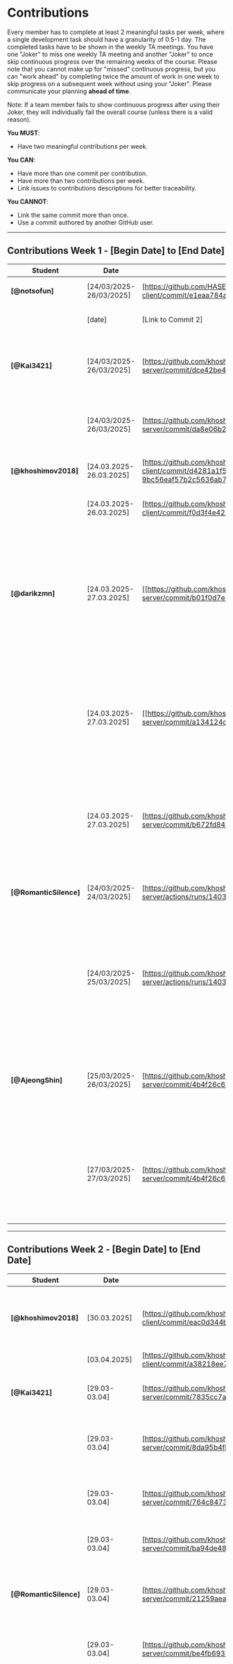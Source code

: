 # Contributions

Every member has to complete at least 2 meaningful tasks per week, where a
single development task should have a granularity of 0.5-1 day. The completed
tasks have to be shown in the weekly TA meetings. You have one "Joker" to miss
one weekly TA meeting and another "Joker" to once skip continuous progress over
the remaining weeks of the course. Please note that you cannot make up for
"missed" continuous progress, but you can "work ahead" by completing twice the
amount of work in one week to skip progress on a subsequent week without using
your "Joker". Please communicate your planning **ahead of time**.

Note: If a team member fails to show continuous progress after using their
Joker, they will individually fail the overall course (unless there is a valid
reason).

**You MUST**:

- Have two meaningful contributions per week.

**You CAN**:

- Have more than one commit per contribution.
- Have more than two contributions per week.
- Link issues to contributions descriptions for better traceability.

**You CANNOT**:

- Link the same commit more than once.
- Use a commit authored by another GitHub user.

---

## Contributions Week 1 - [Begin Date] to [End Date]

| **Student**        | **Date** | **Link to Commit** | **Description**                 | **Relevance**                       |
| ------------------ | -------- | ------------------ | ------------------------------- | ----------------------------------- |
| **[@notsofun]** | [24/03/2025-26/03/2025]   | [https://github.com/HASEL-UZH/sopra-fs25-template-client/commit/e1eaa784ad2a2663dde5721c789d1ee0e2843caa] | [Implemented framework of Chatting page] | [It is the key feature of our system.] |
|                    | [date]   | [Link to Commit 2] | [Brief description of the task] | [Why this contribution is relevant] |
| **[@Kai3421]** | [24/03/2025-26/03/2025]   | [https://github.com/khoshimov2018/sopra-fs25-group-38-server/commit/dce42be4bde09360e9fa9cbb7831968a48cf22c5] | [added MatchGetDTO, MatchPostDTO & adapted DTOMapper for basic matching services] | [Used to find matches] |
|                    | [24/03/2025-26/03/2025]   | [https://github.com/khoshimov2018/sopra-fs25-group-38-server/commit/da8e06b223c7a9fb90ec16b4aba2c8432ef386f7] | [added MatchRepo and adjusted Match.java to adhere to logic for matching ] | [logic for creating a match - if User1likedUser2 and vice versa its a match :) ] |
| **[@khoshimov2018]** | [24.03.2025-26.03.2025]   | [https://github.com/khoshimov2018/sopra-fs25-group-38-client/commit/d4281a1f56c5a717118ba5aa0f960ce3c1e25470#diff-9bc56eaf57b2c5636ab7404b9a18ec957a3aa46345de274effa96074f4646f10] | [I have updated the login and register flows] | [created the login register auth flow] |
|                    | [24.03.2025-26.03.2025]   | [https://github.com/khoshimov2018/sopra-fs25-group-38-client/commit/f0d3f4e4232e259ec6aa7e69d570df45a2ecab90] | [Cretaed Main page] | [Main page is where users can like and dislike the profiles] |
| **[@darikzmn]** | [24.03.2025-27.03.2025]   | [[https://github.com/khoshimov2018/sopra-fs25-group-38-server/commit/b01f0d7e77d6dc2d4183145c66b312d793436d81] | [Implemented user registration and login functionalities using email-based authentication, including secure password hashing and support for extended profile fields.] | [It fulfills the backend requirements of User Stories S1 (Registration) and S2 (Login).] |
|                    | [24.03.2025-27.03.2025]   | [[https://github.com/khoshimov2018/sopra-fs25-group-38-server/commit/a134124d76d856b0cf0ee41048057834e38ec8f9] | [Added logout functionality for users via POST /users/logout endpoint and implemented corresponding service method to update user status to OFFLINE.] | [It fulfills the backend requirements of User Story S3 (Logout).] |
|                    | [24.03.2025-27.03.2025]   | [https://github.com/khoshimov2018/sopra-fs25-group-38-server/commit/b672fd843aa2b4180e30d5d5fa906f5cb60a65d1] | [Added bio, updated fields and validation in UserPostDTO, DTOMapper and UserService for profile editing.] | [It fulfills the backend requirements of User Story S4 (Profile editing).] |
| **[@RomanticSilence]** | [24/03/2025-24/03/2025]   | [https://github.com/khoshimov2018/sopra-fs25-group-38-server/actions/runs/14034771907] | [create the User entity, merge the profile attr.] | [keeping the same data structure is very important for backend development] |
|                    | [24/03/2025-25/03/2025]   | [https://github.com/khoshimov2018/sopra-fs25-group-38-server/actions/runs/14038394598] | [implement and refine all data schema(class)] | [Having the same data schema is essential, and should be implemented first, also part of the previous class UML class doesn't fit expectation, so it need to be refined] |
| **[@AjeongShin]** | [25/03/2025-26/03/2025]   | [https://github.com/khoshimov2018/sopra-fs25-group-38-server/commit/4b4f26c6359cb7c6ba7e0283067fdb0ca012143e] | [edited Course entity, added DTO and mapping logic, and implemented GET /courses endpoint to expose course list] | [Established the base structure to provide a consistent course list to the frontend and enable course-based user filtering] |
|                    | [27/03/2025-27/03/2025]   | [https://github.com/khoshimov2018/sopra-fs25-group-38-server/commit/4b4f26c6359cb7c6ba7e0283067fdb0ca012143e] | [implemented GET /students filtering by courseIds by adding service logic, and user mapping] | [Enabled course-based user matching by filtering students enrolled in all selected courses, laying the foundation for multi-criteria search.] |

---

## Contributions Week 2 - [Begin Date] to [End Date]

| **Student**        | **Date** | **Link to Commit** | **Description**                 | **Relevance**                       |
| ------------------ | -------- | ------------------ | ------------------------------- | ----------------------------------- |
| **[@khoshimov2018]** | [30.03.2025]   | [https://github.com/khoshimov2018/sopra-fs25-group-38-client/commit/eac0d344b7aaf70bcac358adc79ec03868c0bd81] | [Created Profile Page] | [This is where a user can see his profile and can edit page by pressing the button edit page] |
|                    | [03.04.2025]   | [https://github.com/khoshimov2018/sopra-fs25-group-38-client/commit/a38218ee70dcb869bd17ee9067d8c38ed5930944] | [Profile Page Edit] | [Users can edit their profile] |
| **[@Kai3421]**     | [29.03-03.04]   | [https://github.com/khoshimov2018/sopra-fs25-group-38-server/commit/7835cc7a9405da079bb06e6a2dacb7d4e5c176bf] | [add match_id for user through join column] | [important to find users with which other users are matched ] |
|                    | [29.03-03.04]   | [https://github.com/khoshimov2018/sopra-fs25-group-38-server/commit/8da95b4fb9bd7aa255accea987fc3b2679639798] | [added logic to fetch user ids in user service and added missing imports] | [need to fetch user ids for matches] |
|                    | [29.03-03.04]   | [https://github.com/khoshimov2018/sopra-fs25-group-38-server/commit/764c84736286e79dea1c2d148582cc4276a1a660] | [adjusted logic to only fetch user ids for ACCEPTED matches] | [should only be able to fetch the user ids for ACCEPTED machtes] |
|                    | [29.03-03.04]   | [https://github.com/khoshimov2018/sopra-fs25-group-38-server/commit/ba94de481e8f82f2e030c8799c16b86de04a1a99] | [adding logic to MatchPostDTO for matching] | [basis in order to match people] |
| **[@RomanticSilence]** | [29.03-03.04]   | [https://github.com/khoshimov2018/sopra-fs25-group-38-server/commit/21259aea8a440012e77d84cc9625431321e96998] | [create multiple entities & api for chatting system] | [this is the foundation of how the chatting information are saved and fetch] |
|                    | [29.03-03.04]   | [https://github.com/khoshimov2018/sopra-fs25-group-38-server/commit/be4fb693366226431855642cbfa01bc6f0cce8ec] | [build DTO for chatting system] | [essential for communication with the frontend for messaging] |
| **[@darikzmn]** | [29.03.2025-03.04.2025]   | [https://github.com/khoshimov2018/sopra-fs25-group-38-server/commit/a0127a7dfe7e94b0c4f189b02f0e515e8e3034cf] | [Implement user reporting and blocking functionality.] | [It fulfills the backend requirements of User Story S15 (Block and Report), without messaging and admin part.] |
|                    | [29.03.2025-03.04.2025]  | [https://github.com/khoshimov2018/sopra-fs25-group-38-server/commit/c021139395968bb1035ced6758a2782606b87b45] | [Enable users to select and update their courses during registration and profile editing.] | [Enabled course selection during user registration and profile editing by linking users to selected courses using JPA relations.] |
|                    | [29.03.2025-03.04.2025]  | [https://github.com/khoshimov2018/sopra-fs25-group-38-server/commit/87647428a1fefc46ae038efad1b680ef039c70bf)] | [Temporarily disabled failing tests by commenting out.] | [Temporarily disabled failing tests to enable successful backend build and deployment.] |
|                    | [29.03.2025-03.04.2025]  | [https://github.com/khoshimov2018/sopra-fs25-group-38-server/commit/8daaca8a251c273a6f9d9b9444f6721e40890e03] | [Commented out parts of the main codebase to temporarily bypass errors that were blocking deployment] | [It's allowing the frontend team to test, integrate and access endpoints.] |
| **[@githubUser5]** | [date]   | [Link to Commit 1] | [Brief description of the task] | [Why this contribution is relevant] |
|                    | [date]   | [Link to Commit 2] | [Brief description of the task] | [Why this contribution is relevant] |
| **[@AjeongShin]** | [29/03/2025-29/03/2025]   | [https://github.com/khoshimov2018/sopra-fs25-group-38-server/commit/29a6ffa0916376b5a8a7c7a002fbb5c32373180b] | [Implement GET /students endpoint with filtering by courseIds or availability] | [Enables flexible backend filtering to support dynamic frontend search features based on course or time availability] |
|                    | [02/04/2025-02/04/2025]   | [https://github.com/khoshimov2018/sopra-fs25-group-38-server/commit/507047fb05a8d2f6a44c51d93bff035124fd5ab7] | [Fix server build failure by adding missing @Id annotation to entity] | [Ensures that the application can compile and run successfully with proper JPA configuration] |
|                    | [02/04/2025-02/04/2025]   | [[https://github.com/khoshimov2018/sopra-fs25-group-38-server/commit/5f9cc61295b7568edd962a414334a78639d1fb81] | [Add unit tests for retrieving courses and filtering students by availability] | [Improves test coverage and ensures correct functionality for core GET endpoints] |
| **[@notsofun]** | [03.04.2025]   | [https://github.com/khoshimov2018/sopra-fs25-group-38-client/commit/9b26fd2490f872d884cbb036a4174ce12ef5ff0c] | [Implemented Chatting with AI advisor] | [This is key user story in our project.] |
 |                    | [03.04.2025]   | [https://github.com/khoshimov2018/sopra-fs25-group-38-client/commit/b1b3c896d4e111e6668e35f49929f6dabac1feeb] | [Implemened AI suggestions and scheduling redendered by Markdown] | [This is one key story in our project] |
 |                    | [03.04.2025]   | [https://github.com/khoshimov2018/sopra-fs25-group-38-client/commit/8dfcb08706ed5ad00db7ca1c08e441e7884d7bae] | [Implemened fetching matched users from backend and display in the chat windows] | [This is one key story in our project] |

---

## Contributions Week 3 - [Begin Date] to [End Date]
From Zhidian: Sorry for the inconvenience. For the commit after the email, I have already changed the name, but for the previous one, it remains as 友寄纪明.

| **Student**        | **Date** | **Link to Commit** | **Description**                 | **Relevance**                       |
| ------------------ | -------- | ------------------ | ------------------------------- | ----------------------------------- |
| **[@友寄纪明]** | [09.04.2025]   | [https://github.com/khoshimov2018/sopra-fs25-group-38-client/commit/17ab37368cc7d6141f4369ea286047e36cb50ce4] | [Modified logic of Chat to meet requirements of backedn that users can really chat on the page] | [To ensure that users could really chat once users could register.] |
| **[@notsofun]** | [10.04.2025]   | [https://github.com/khoshimov2018/sopra-fs25-group-38-client/commit/2ebaaf091a7766bab05628363a2e85dc178f1cb0] | [Allowing users to create a group] | [This is a key user story in our project] |
| **[@khoshimov2018]** | [08.04.2025-09.04.2025]   | [https://github.com/khoshimov2018/sopra-fs25-group-38-client/commit/2cc4e88ebcd400f0024355d7b92d9629960413e6] | [Fixed the issue in Registration UI which was updated by daria updated] | [Registration Form UI was not aligned and properly implemented, made it user friendly] |
|                    | [08.04.2025-10.04.2025]   | [https://github.com/khoshimov2018/sopra-fs25-group-38-client/commit/4748a659c375a5c78ced1269a3404ac4fdaa1c1d] | [Implemented Fetching user Profile] | [It is important to get the User info after registration and when user performs CRUD operation.] |
|                    | [08.04.2025-10.04.2025]   | [https://github.com/khoshimov2018/sopra-fs25-group-38-client/commit/dc0ba94da133f61ecbfd702d265dfa381e411cdc] | [Implemented User filter UI, Integrated server APIs and harmonized backend and frontend] | [Now we have proper User auth/ profile/edit/save profile picture upload flows] |
|                    | [10.04.2025]   | [https://github.com/khoshimov2018/sopra-fs25-group-38-server/commit/50640d05c5e16f6197bbfc144154cec0cf492352] | [Updated backend WebConfig, UserController, SecurityConfig, and UserService] | [Now we have proper CORS and token implementation] |
| **[@AjeongShin]** | [08.04.2025-09.04.2025]   | [https://github.com/khoshimov2018/sopra-fs25-group-38-server/commit/f8111b052272cf8b0295c27dc7a5f1f7bbedca72 , https://github.com/khoshimov2018/sopra-fs25-group-38-server/commit/5a0084c5fb9d62840f034aaa5a09f43690df5d8a, https://github.com/khoshimov2018/sopra-fs25-group-38-server/commit/2983070db8b1b77b528cc04229d8a7615f64748b] | [Resolved server-side 409 error by correctly parsing UserAvailability enum from frontend query parameters.] | [Enabled reliable filtering via enum binding, fixing type mismatches and restoring availability-based student search.] |
|                    | [08.04.2025-10.04.2025]   | [https://github.com/khoshimov2018/sopra-fs25-group-38-server/commit/a2a5aeae71ffa6e9d87f3c6ced5fadff9c0791b7, https://github.com/khoshimov2018/sopra-fs25-group-38-server/commit/b211e7e04003dc14ae2c9fee3c01c4399ac96709] | [Implemented API controller & integration tests verifying full user flow from registration to DB filtering, covering all logic for user stories #6, #8, and #9.] | [Ensures end-to-end reliability by testing real data persistence, user-course linkage, and availability-based filtering through actual service and DB layers.] |
|                    | [09.04.2025-10.04.2025]   | [https://github.com/khoshimov2018/sopra-fs25-group-38-server/commit/98a0938fea5cdd8b3e7ef75ceb50aff97c6b44e5, https://github.com/khoshimov2018/sopra-fs25-group-38-server/commit/1e24b071d2a30615ea8f6ae6be4a6ca9f12b9fd1, https://github.com/khoshimov2018/sopra-fs25-group-38-server/commit/e0e68473d30004511b8e8d6d555fc371124e3e1a] | [Fixed missing user-course linkage on registration, improved filtering to support all course-availability cases, and refined query to remove duplicates.] | [Ensures reliable user-course mapping, complete filtering support, and correct query results without duplicates.] |
|                    | [10.04.2025]   | [https://github.com/khoshimov2018/sopra-fs25-group-38-server/commit/02292642e6bda77e2738829431a1ebe4e1e20ae8] | [Implemented full user deletion flow with cascading cleanup of related entities and orphaned channels.] | [Ensures safe, consistent removal of user data across all related tables with proper repository and cascade handling.] |
 | **[@RomanticSilence]** | [05/04/2025-06/04/2025]   | [https://github.com/khoshimov2018/sopra-fs25-group-38-server/commit/9738885d850f4d3944de8b93ce7e99a3151a6615, https://github.com/khoshimov2018/sopra-fs25-group-38-server/commit/f5c682a37dcf20b75ef1d38ef21abdb1a260cde8] | [DTO & DTO mapper for chat system - 2 POST 2 GET request & repository.java] | [design 4 RESTFUL endpoints for chat system for implementing user story 13&14] |
|                    | [07/04/2025]   | [https://github.com/khoshimov2018/sopra-fs25-group-38-server/commit/5cdb4a9c8306b75c843f807f5f69b4c17f1ad9e4] | [implement and business logic for create channel & sending message & get chat history & get channels info.] | [ChatService: logic to implement user story 13&14] |
|                    | [07/04/2025 & 10/04/2025]   | [https://github.com/khoshimov2018/sopra-fs25-group-38-server/commit/2217d6313a011dc4df447657ae9dd73646a3302e, https://github.com/khoshimov2018/sopra-fs25-group-38-server/commit/1cf2f6e245ea2a0f0f591ff054fea2fe7f4804a0] | [implement the controller for chat system - 4 http request] | [this is to ensure the successful data transformation between client & service] |
|                    | [08/04/2025]   | [https://github.com/khoshimov2018/sopra-fs25-group-38-server/commit/1de5482c2e817cb98ba67b94cb3c2e189d75c8f4] | [test suite for chatService logic] | [this tests are essential to make sure the chat logic meet our expectation] |
|                    | [09/04/2025]   | [https://github.com/khoshimov2018/sopra-fs25-group-38-server/commit/5928260669c6f9b12bf17ab11cb9dbc474145f7d] | [test suite for Chat RESTFUL Api] | [this tests are essential to make sure the restful api works as expected] |

---

## Contributions Week 4 - [Begin Date] to [End Date]

_Continue with the same table format as above._

---

## Contributions Week 5 - [Begin Date] to [End Date]

_Continue with the same table format as above._

---

## Contributions Week 6 - [Begin Date] to [End Date]

_Continue with the same table format as above._
